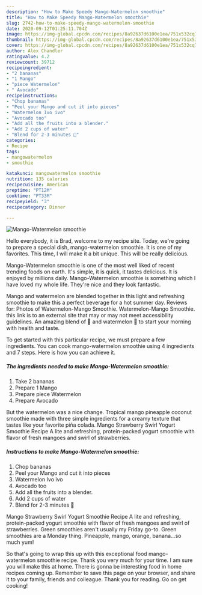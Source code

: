 ```yaml
---
description: "How to Make Speedy Mango-Watermelon smoothie"
title: "How to Make Speedy Mango-Watermelon smoothie"
slug: 2742-how-to-make-speedy-mango-watermelon-smoothie
date: 2020-09-12T01:25:11.704Z
image: https://img-global.cpcdn.com/recipes/8a92637d6100e1ea/751x532cq70/mango-watermelon-smoothie-recipe-main-photo.jpg
thumbnail: https://img-global.cpcdn.com/recipes/8a92637d6100e1ea/751x532cq70/mango-watermelon-smoothie-recipe-main-photo.jpg
cover: https://img-global.cpcdn.com/recipes/8a92637d6100e1ea/751x532cq70/mango-watermelon-smoothie-recipe-main-photo.jpg
author: Alex Chandler
ratingvalue: 4.2
reviewcount: 39712
recipeingredient:
- "2 bananas"
- "1 Mango"
- "piece Watermelon"
- " Avocado"
recipeinstructions:
- "Chop bananas"
- "Peel your Mango and cut it into pieces"
- "Watermelon Ivo ivo"
- "Avocado too"
- "Add all the fruits into a blender."
- "Add 2 cups of water"
- "Blend for 2-3 minutes 💙"
categories:
- Recipe
tags:
- mangowatermelon
- smoothie

katakunci: mangowatermelon smoothie 
nutrition: 135 calories
recipecuisine: American
preptime: "PT12M"
cooktime: "PT33M"
recipeyield: "3"
recipecategory: Dinner

---
```



![Mango-Watermelon smoothie](https://img-global.cpcdn.com/recipes/8a92637d6100e1ea/751x532cq70/mango-watermelon-smoothie-recipe-main-photo.jpg)

Hello everybody, it is Brad, welcome to my recipe site. Today, we're going to prepare a special dish, mango-watermelon smoothie. It is one of my favorites. This time, I will make it a bit unique. This will be really delicious.

Mango-Watermelon smoothie is one of the most well liked of recent trending foods on earth. It's simple, it is quick, it tastes delicious. It is enjoyed by millions daily. Mango-Watermelon smoothie is something which I have loved my whole life. They're nice and they look fantastic.

Mango and watermelon are blended together in this light and refreshing smoothie to make this a perfect beverage for a hot summer day. Reviews for: Photos of Watermelon-Mango Smoothie. Watermelon-Mango Smoothie. this link is to an external site that may or may not meet accessibility guidelines. An amazing blend of 🥭 and watermelon 🍉 to start your morning with health and taste.


To get started with this particular recipe, we must prepare a few ingredients. You can cook mango-watermelon smoothie using 4 ingredients and 7 steps. Here is how you can achieve it.

<!--inarticleads1-->

##### The ingredients needed to make Mango-Watermelon smoothie:

1. Take 2 bananas
1. Prepare 1 Mango
1. Prepare piece Watermelon
1. Prepare  Avocado


But the watermelon was a nice change. Tropical mango pineapple coconut smoothie made with three simple ingredients for a creamy texture that tastes like your favorite piña colada. Mango Strawberry Swirl Yogurt Smoothie Recipe A lite and refreshing, protein-packed yogurt smoothie with flavor of fresh mangoes and swirl of strawberries. 

<!--inarticleads2-->

##### Instructions to make Mango-Watermelon smoothie:

1. Chop bananas
1. Peel your Mango and cut it into pieces
1. Watermelon Ivo ivo
1. Avocado too
1. Add all the fruits into a blender.
1. Add 2 cups of water
1. Blend for 2-3 minutes 💙


Mango Strawberry Swirl Yogurt Smoothie Recipe A lite and refreshing, protein-packed yogurt smoothie with flavor of fresh mangoes and swirl of strawberries. Green smoothies aren&#39;t usually my Friday go-to. Green smoothies are a Monday thing. Pineapple, mango, orange, banana…so much yum! 

So that's going to wrap this up with this exceptional food mango-watermelon smoothie recipe. Thank you very much for your time. I am sure you will make this at home. There is gonna be interesting food in home recipes coming up. Remember to save this page on your browser, and share it to your family, friends and colleague. Thank you for reading. Go on get cooking!
